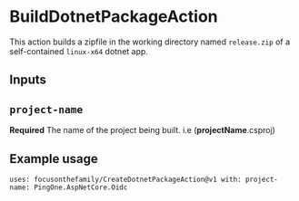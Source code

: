 # BuildDotnetPackageAction

This action builds a zipfile in the working directory named `release.zip` of a self-contained `linux-x64` dotnet app.

## Inputs

## `project-name`

**Required** The name of the project being built. i.e (**projectName**.csproj)

## Example usage

  `uses: focusonthefamily/CreateDotnetPackageAction@v1
  with:
    project-name: PingOne.AspNetCore.Oidc`
